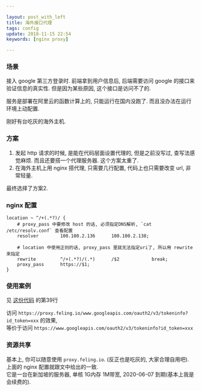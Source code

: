 ```yaml
---

layout: post_with_left
title: 海外接口代理
tags: config
update: 2018-11-15 22:54
keywords: [nginx proxy]

---
```


### 场景
接入 google 第三方登录时. 前端拿到用户信息后, 后端需要访问 google 的接口来验证信息的真实性. 但是因为某些原因, 这个接口是访问不了的.     

服务是部署在阿里云的函数计算上的, 只能运行在国内没跑了. 而且没办法在运行环境上动配置.       

刚好有台吃灰的海外主机.      

### 方案
1. 发起 http 请求的时候, 是能在代码层面设置代理的, 但是之前没写过, 查写法感觉麻烦. 而且还要搭一个代理服务器. 这个方案太重了. 
2. 在海外主机上用 nginx 搭代理, 只需要几行配置, 代码上也只需要改变 url, 非常轻量. 

最终选择了方案2.    

### nginx 配置
```
location ~ ^/+(.*?)/ {
    # proxy_pass 中要修改 host 的话, 必须指定DNS解析, `cat /etc/resolv.conf` 查看配置
    resolver        100.100.2.136      100.100.2.138; 

    # location 中使用正则的话, proxy_pass 里就无法指定uri了, 所以用 rewrite 来指定
    rewrite         ^/+(.*?)/(.*)      /$2            break;
    proxy_pass      https://$1; 
}
```

### 使用案例
见 [这份代码](https://github.com/playay/loginWithGoogle/blob/master/src/main/java/io/feling/loginwithgoogle/api/LoginWithGoogle.java) 的第39行     

访问 `https://proxy.feling.io/www.googleapis.com/oauth2/v3/tokeninfo?id_token=xxx` 的效果,     
等价于访问 `https://www.googleapis.com/oauth2/v3/tokeninfo?id_token=xxx`

### 资源共享
基本上, 你可以随意使用 `proxy.feling.io`. (反正也是吃灰的, 大家合理自用吧).    
上面的 nginx 配置就跟文中给出的一致.    
它是一台在新加坡的服务器, 单核 1G内存 1M带宽, 2020-06-07 到期(基本上我是会续费的).    





